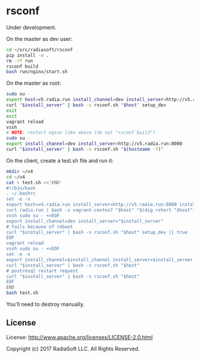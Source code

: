 # rsconf

Under development.

On the master as dev user:

```bash
cd ~/src/radiasoft/rsconf
pip install -e .
rm -rf run
rsconf build
bash run/nginx/start.sh
```

On the master as root:

```bash
sudo su -
export host=v5.radia.run install_channel=dev install_server=http://v5.radia.run:8000
curl "$install_server" | bash -s rsconf.sh "$host" setup_dev
exit
exit
vagrant reload
vssh
# NOTE: restart nginx like above (do not "rsconf build")
sudo su -
export install_channel=dev install_server=http://v5.radia.run:8000
curl "$install_server" | bash -s rsconf.sh "$(hostname -f)"
```

On the client, create a test.sh file and run it:

```bash
mkdir ~/v4
cd ~/v4
cat > test.sh <<'END'
#!/bin/bash
. ~/.bashrc
set -e -x
export host=v4.radia.run install_server=http://v5.radia.run:8000 install_channel=dev
curl radia.run | bash -s vagrant-centos7 "$host" "$(dig +short "$host")"
vssh sudo su - <<EOF
export install_channel=dev install_server="$install_server"
# fails because of reboot
curl "$install_server" | bash -s rsconf.sh "$host" setup_dev || true
EOF
vagrant reload
vssh sudo su - <<EOF
set -e -x
export install_channel=$install_channel install_server=$install_server
curl "$install_server" | bash -s rsconf.sh "$host"
# postresql restart request
curl "$install_server" | bash -s rsconf.sh "$host"
EOF
END
bash test.sh
```

You'll need to destroy manually.

## License

License: http://www.apache.org/licenses/LICENSE-2.0.html

Copyright (c) 2017 RadiaSoft LLC.  All Rights Reserved.
